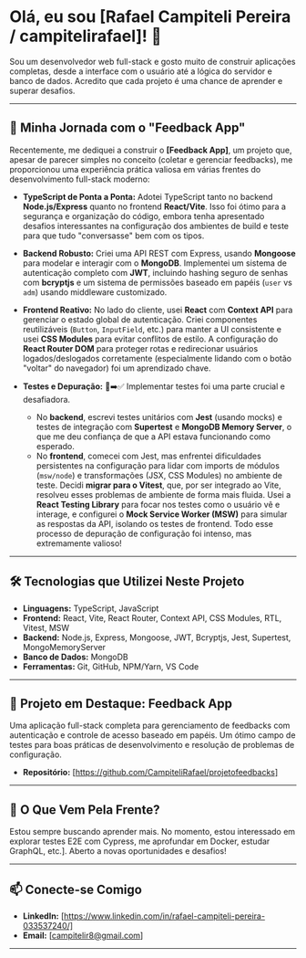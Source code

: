 # Olá, eu sou [Rafael Campiteli Pereira / campitelirafael]! 👋


Sou um desenvolvedor web full-stack e gosto muito de construir aplicações completas, desde a interface com o usuário até a lógica do servidor e banco de dados. Acredito que cada projeto é uma chance de aprender e superar desafios.

---

## 🚀 Minha Jornada com o "Feedback App"

Recentemente, me dediquei a construir o **[Feedback App]**, um projeto que, apesar de parecer simples no conceito (coletar e gerenciar feedbacks), me proporcionou uma experiência prática valiosa em várias frentes do desenvolvimento full-stack moderno:

* **TypeScript de Ponta a Ponta:** Adotei TypeScript tanto no backend **Node.js/Express** quanto no frontend **React/Vite**. Isso foi ótimo para a segurança e organização do código, embora tenha apresentado desafios interessantes na configuração dos ambientes de build e teste para que tudo "conversasse" bem com os tipos.

* **Backend Robusto:** Criei uma API REST com Express, usando **Mongoose** para modelar e interagir com o **MongoDB**. Implementei um sistema de autenticação completo com **JWT**, incluindo hashing seguro de senhas com **bcryptjs** e um sistema de permissões baseado em papéis (`user` vs `adm`) usando middleware customizado.

* **Frontend Reativo:** No lado do cliente, usei **React** com **Context API** para gerenciar o estado global de autenticação. Criei componentes reutilizáveis (`Button`, `InputField`, etc.) para manter a UI consistente e usei **CSS Modules** para evitar conflitos de estilo. A configuração do **React Router DOM** para proteger rotas e redirecionar usuários logados/deslogados corretamente (especialmente lidando com o botão "voltar" do navegador) foi um aprendizado chave.

* **Testes e Depuração:** 🐛➡️✅ Implementar testes foi uma parte crucial e desafiadora.
    * No **backend**, escrevi testes unitários com **Jest** (usando mocks) e testes de integração com **Supertest** e **MongoDB Memory Server**, o que me deu confiança de que a API estava funcionando como esperado.
    * No **frontend**, comecei com Jest, mas enfrentei dificuldades persistentes na configuração para lidar com imports de módulos (`msw/node`) e transformações (JSX, CSS Modules) no ambiente de teste. Decidi **migrar para o Vitest**, que, por ser integrado ao Vite, resolveu esses problemas de ambiente de forma mais fluida. Usei a **React Testing Library** para focar nos testes como o usuário vê e interage, e configurei o **Mock Service Worker (MSW)** para simular as respostas da API, isolando os testes de frontend. Todo esse processo de depuração de configuração foi intenso, mas extremamente valioso!

---

## 🛠️ Tecnologias que Utilizei Neste Projeto

* **Linguagens:** TypeScript, JavaScript
* **Frontend:** React, Vite, React Router, Context API, CSS Modules, RTL, Vitest, MSW
* **Backend:** Node.js, Express, Mongoose, JWT, Bcryptjs, Jest, Supertest, MongoMemoryServer
* **Banco de Dados:** MongoDB
* **Ferramentas:** Git, GitHub, NPM/Yarn, VS Code

---

## 📌 Projeto em Destaque: Feedback App

Uma aplicação full-stack completa para gerenciamento de feedbacks com autenticação e controle de acesso baseado em papéis. Um ótimo campo de testes para boas práticas de desenvolvimento e resolução de problemas de configuração.

* **Repositório:** [https://github.com/CampiteliRafael/projetofeedbacks]

---

## 🌱 O Que Vem Pela Frente?

Estou sempre buscando aprender mais. No momento, estou interessado em explorar testes E2E com Cypress, me aprofundar em Docker, estudar GraphQL, etc.]. Aberto a novas oportunidades e desafios!

---

## 📫 Conecte-se Comigo

* **LinkedIn:** [https://www.linkedin.com/in/rafael-campiteli-pereira-033537240/]
* **Email:** [campitelir8@gmail.com]

---
